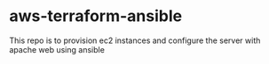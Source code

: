# aws-terraform-ansible
This repo is to provision ec2 instances and configure the server with apache web using ansible

